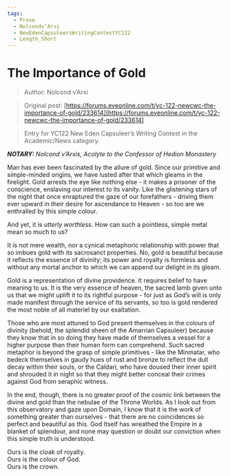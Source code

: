 ```yaml
---
tags:
  - Prose
  - Nolcondv’Arxi
  - NewEdenCapsuleersWritingContestYC122
  - Length_Short
---
```


# The Importance of Gold

> Author: Nolcond v’Arxi

> Original post: [https://forums.eveonline.com/t/yc-122-newcwc-the-importance-of-gold/233614](https://forums.eveonline.com/t/yc-122-newcwc-the-importance-of-gold/233614)

> Entry for YC122 New Eden Capsuleer’s Writing Contest in the Academic/News category.


***NOTARY:*** *Nolcond v’Arxis, Acolyte to the Confessor of Hedion Monastery*

Man has ever been fascinated by the allure of gold. Since our primitive and simple-minded origins, we have lusted after that which gleams in the firelight. Gold arrests the eye like nothing else - it makes a prisoner of the conscience, enslaving our interest to its vanity. Like the glistening stars of the night that once enraptured the gaze of our forefathers - driving them ever upward in their desire for ascendance to Heaven - so too are we enthralled by this simple colour.

And yet, it is *utterly worthless*. How can such a pointless, simple metal mean so much to us?

It is not mere wealth, nor a cynical metaphoric relationship with power that so imbues gold with its sacrosanct properties. No, gold is beautiful because it reflects the essence of divinity; its power and royalty is formless and without any mortal anchor to which we can append our delight in its gleam.

Gold is a representation of divine providence. It requires belief to have meaning to us. It is the very essence of heaven, the sacred lamb given unto us that we might uplift it to its rightful purpose - for just as God’s will is only made manifest through the service of Its servants, so too is gold rendered the most noble of all materiel by our exaltation.

Those who are most attuned to God present themselves in the colours of divinity (behold, the splendid sheen of the Amarrian Capsuleer) because they know that in so doing they have made of themselves a vessel for a higher purpose than their human form can comprehend. Such sacred metaphor is beyond the grasp of simple primitives - like the Minmatar, who bedeck themselves in gaudy hues of rust and bronze to reflect the dull decay within their souls, or the Caldari, who have doused their inner spirit and shrouded it in night so that they might better conceal their crimes against God from seraphic witness.

In the end, though, there is no greater proof of the cosmic link between the divine and gold than the nebulae of the Throne Worlds. As I look out from this observatory and gaze upon Domain, I know that it is the work of something greater than ourselves - that there are no coincidences so perfect and beautiful as this. God Itself has wreathed the Empire in a blanket of splendour, and none may question or doubt our conviction when this simple truth is understood.

Ours is the cloak of royalty.<br>
Ours is the colour of God.<br>
Ours is the crown.